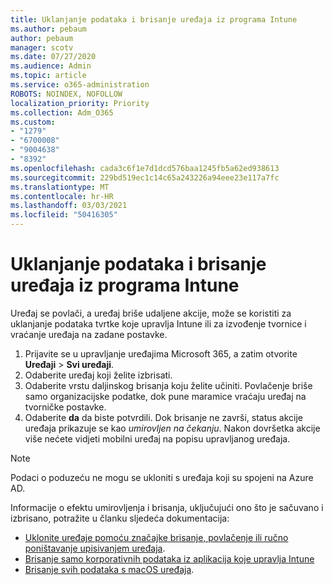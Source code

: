 ```yaml
---
title: Uklanjanje podataka i brisanje uređaja iz programa Intune
ms.author: pebaum
author: pebaum
manager: scotv
ms.date: 07/27/2020
ms.audience: Admin
ms.topic: article
ms.service: o365-administration
ROBOTS: NOINDEX, NOFOLLOW
localization_priority: Priority
ms.collection: Adm_O365
ms.custom:
- "1279"
- "6700008"
- "9004638"
- "8392"
ms.openlocfilehash: cada3c6f1e7d1dcd576baa1245fb5a62ed938613
ms.sourcegitcommit: 229bd519ec1c14c65a243226a94eee23e117a7fc
ms.translationtype: MT
ms.contentlocale: hr-HR
ms.lasthandoff: 03/03/2021
ms.locfileid: "50416305"
---
```

# <a name="removing-data-and-wiping-devices-from-intune"></a>Uklanjanje podataka i brisanje uređaja iz programa Intune

Uređaj se povlači, a uređaj briše udaljene akcije, može se koristiti za uklanjanje podataka tvrtke koje upravlja Intune ili za izvođenje tvornice i vraćanje uređaja na zadane postavke.

1. Prijavite se u upravljanje uređajima Microsoft 365, a zatim otvorite **Uređaji**  >  **Svi uređaji**.
2. Odaberite uređaj koji želite izbrisati.
3. Odaberite vrstu daljinskog brisanja koju želite učiniti. Povlačenje briše samo organizacijske podatke, dok pune maramice vraćaju uređaj na tvorničke postavke.
4. Odaberite **da** da biste potvrdili. Dok brisanje ne završi, status akcije uređaja prikazuje se kao *umirovljen na čekanju*.
    Nakon dovršetka akcije više nećete vidjeti mobilni uređaj na popisu upravljanog uređaja.

> [!NOTE]
> Podaci o poduzeću ne mogu se ukloniti s uređaja koji su spojeni na Azure AD. 

Informacije o efektu umirovljenja i brisanja, uključujući ono što je sačuvano i izbrisano, potražite u članku sljedeća dokumentacija:

- [Uklonite uređaje pomoću značajke brisanje, povlačenje ili ručno poništavanje upisivanjem uređaja](https://docs.microsoft.com/mem/intune/remote-actions/devices-wipe).
- [Brisanje samo korporativnih podataka iz aplikacija koje upravlja Intune](https://docs.microsoft.com/mem/intune/apps/apps-selective-wipe)
- [Brisanje svih podataka s macOS uređaja](https://docs.microsoft.com/mem/intune/remote-actions/device-erase).